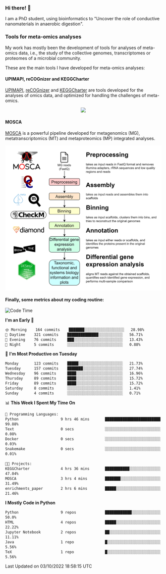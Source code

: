 ### Hi there! 👋

I am a PhD student, using bioinformatics to "Uncover the role of conductive nanomaterials in anaerobic digestion".

### Tools for meta-omics analyses

My work has mostly been the development of tools for analyses of meta-omics data, i.e., the study of the collective genomes, transcriptomes or proteomes of a microbial community.

These are the main tools I have developed for meta-omics analyses:

#### UPIMAPI, reCOGnizer and KEGGCharter

[UPIMAPI](https://github.com/iquasere/UPIMAPI), [reCOGnizer](https://github.com/iquasere/reCOGnizer) and [KEGGCharter](https://github.com/iquasere/KEGGCharter) are tools developed for the analyses of omics data, and optimized for handling the challenges of meta-omics.

<p align="center">
    <img src="assets/annotation_paper.png">
</p>

#### MOSCA

[MOSCA](https://github.com/iquasere/MOSCA) is a powerful pipeline developed for metagenomics (MG), metatranscriptomics (MT) and metaproteomics (MP) integrated analyses.

<p align="center">
    <img src="assets/mosca_workflow.png" align="center" width="700">
</p>


#### Finally, some metrics about my coding routine:

<!--START_SECTION:waka-->
![Code Time](http://img.shields.io/badge/Code%20Time-357%20hrs%2055%20mins-blue)

**I'm an Early 🐤** 

```text
🌞 Morning    164 commits    ███████░░░░░░░░░░░░░░░░░░   28.98% 
🌆 Daytime    321 commits    ██████████████░░░░░░░░░░░   56.71% 
🌃 Evening    76 commits     ███░░░░░░░░░░░░░░░░░░░░░░   13.43% 
🌙 Night      5 commits      ░░░░░░░░░░░░░░░░░░░░░░░░░   0.88%

```
📅 **I'm Most Productive on Tuesday** 

```text
Monday       123 commits    █████░░░░░░░░░░░░░░░░░░░░   21.73% 
Tuesday      157 commits    ███████░░░░░░░░░░░░░░░░░░   27.74% 
Wednesday    96 commits     ████░░░░░░░░░░░░░░░░░░░░░   16.96% 
Thursday     89 commits     ████░░░░░░░░░░░░░░░░░░░░░   15.72% 
Friday       89 commits     ████░░░░░░░░░░░░░░░░░░░░░   15.72% 
Saturday     8 commits      ░░░░░░░░░░░░░░░░░░░░░░░░░   1.41% 
Sunday       4 commits      ░░░░░░░░░░░░░░░░░░░░░░░░░   0.71%

```


📊 **This Week I Spent My Time On** 

```text
💬 Programming Languages: 
Python                   9 hrs 46 mins       █████████████████████████   99.88% 
Text                     0 secs              ░░░░░░░░░░░░░░░░░░░░░░░░░   0.08% 
Docker                   0 secs              ░░░░░░░░░░░░░░░░░░░░░░░░░   0.03% 
Snakemake                0 secs              ░░░░░░░░░░░░░░░░░░░░░░░░░   0.01%

🐱‍💻 Projects: 
KEGGCharter              4 hrs 36 mins       ███████████░░░░░░░░░░░░░░   47.04% 
MOSCA                    3 hrs 4 mins        ███████░░░░░░░░░░░░░░░░░░   31.49% 
enrichments_paper        2 hrs 6 mins        █████░░░░░░░░░░░░░░░░░░░░   21.46%

```

**I Mostly Code in Python** 

```text
Python                   9 repos             ████████████░░░░░░░░░░░░░   50.0% 
HTML                     4 repos             █████░░░░░░░░░░░░░░░░░░░░   22.22% 
Jupyter Notebook         2 repos             ██░░░░░░░░░░░░░░░░░░░░░░░   11.11% 
Java                     1 repo              █░░░░░░░░░░░░░░░░░░░░░░░░   5.56% 
TeX                      1 repo              █░░░░░░░░░░░░░░░░░░░░░░░░   5.56%

```



 Last Updated on 03/10/2022 18:58:15 UTC
<!--END_SECTION:waka-->

